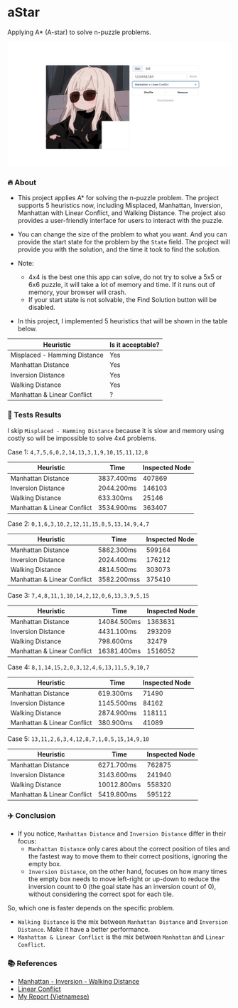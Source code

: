 # aStar
Applying A* (A-star) to solve n-puzzle problems.

![Demo](https://github.com/1cedrus/aStar/blob/main/assets/demo.gif)

### 🔥 About 
- This project applies A* for solving the n-puzzle problem. The project supports 5 heuristics now, including Misplaced, Manhattan, Inversion, Manhattan with Linear Conflict, and Walking Distance. The project also provides a user-friendly interface for users to interact with the puzzle.
- You can change the size of the problem to what you want. And you can provide the start state for the problem by the `State` field. The project will provide you with the solution, and the time it took to find the solution.

- Note:

  - 4x4 is the best one this app can solve, do not try to solve a 5x5 or 6x6 puzzle, it will take a lot of memory and time. If it runs out of memory, your browser will crash.  
  - If your start state is not solvable, the Find Solution button will be disabled.


- In this project, I implemented 5 heuristics that will be shown in the table below.
  
| Heuristic    | Is it acceptable? |
| -------- | ------- |
| Misplaced - Hamming Distance  | Yes    |
| Manhattan Distance | Yes     |
| Inversion Distance | Yes     |
| Walking Distance    | Yes    |
| Manhattan & Linear Conflict    | ?    |

### 🚗 Tests Results

I skip `Misplaced - Hamming Distance` because it is slow and memory using costly so will be impossible to solve 4x4 problems.


Case 1: `4,7,5,6,0,2,14,13,3,1,9,10,15,11,12,8`

| Heuristic    | Time | Inspected Node |
| -------- | ------- | ------- |
| Manhattan Distance | 3837.400ms | 407869 |
| Inversion Distance | 2044.200ms  | 146103 | 
| Walking Distance | 633.300ms | 25146 |
| Manhattan & Linear Conflict | 3534.900ms | 363407 |

Case 2: `0,1,6,3,10,2,12,11,15,8,5,13,14,9,4,7`

| Heuristic    | Time | Inspected Node |
| -------- | ------- | ------- |
| Manhattan Distance | 5862.300ms | 599164 |
| Inversion Distance | 2024.400ms  | 176212 | 
| Walking Distance | 4814.500ms | 303073 |
| Manhattan & Linear Conflict | 3582.200mss | 375410 |

Case 3: `7,4,8,11,1,10,14,2,12,0,6,13,3,9,5,15`

| Heuristic    | Time | Inspected Node |
| -------- | ------- | ------- |
| Manhattan Distance | 14084.500ms | 1363631 |
| Inversion Distance | 4431.100ms  | 293209 | 
| Walking Distance | 798.600ms | 32479 |
| Manhattan & Linear Conflict | 16381.400ms | 1516052 |

Case 4: `8,1,14,15,2,0,3,12,4,6,13,11,5,9,10,7`

| Heuristic    | Time | Inspected Node |
| -------- | ------- | ------- |
| Manhattan Distance | 619.300ms | 71490 |
| Inversion Distance | 1145.500ms  | 84162 | 
| Walking Distance | 2874.900ms | 118111 |
| Manhattan & Linear Conflict | 380.900ms | 41089 |

Case 5: `13,11,2,6,3,4,12,8,7,1,0,5,15,14,9,10`

| Heuristic    | Time | Inspected Node |
| -------- | ------- | ------- |
| Manhattan Distance | 6271.700ms | 762875 |
| Inversion Distance | 3143.600ms  | 241940 | 
| Walking Distance | 10012.800ms | 558320 |
| Manhattan & Linear Conflict | 5419.800ms | 595122 |

### ✈️ Conclusion

- If you notice, `Manhattan Distance` and `Inversion Distance` differ in their focus:
  - `Manhattan Distance` only cares about the correct position of tiles and the fastest way to move them to their correct positions, ignoring the empty box.
  - `Inversion Distance`, on the other hand, focuses on how many times the empty box needs to move left-right or up-down to reduce the inversion count to 0 (the goal state has an inversion count of 0), without considering the correct spot for each tile.

So, which one is faster depends on the specific problem.

- `Walking Distance` is the mix between `Manhattan Distance` and `Inversion Distance`. Make it have a better performance.
- `Manhattan & Linear Conflict` is the mix between `Manhattan` and `Linear Conflict`.

### 📚 References
- [Manhattan - Inversion - Walking Distance](https://michael.kim/blog/puzzle)
- [Linear Conflict](https://cse.sc.edu/~mgv/csce580sp15/gradPres/HanssonMayerYung1992.pdf)
- [My Report (Vietnamese)](https://github.com/1cedrus/aStar/blob/main/assets/report.pdf)
